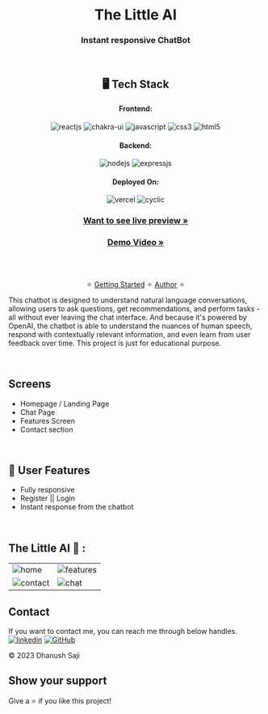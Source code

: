 <h1 align="center">The Little AI</h1>

<h3 align="center">Instant responsive ChatBot</h3>

<br />


<h2 align="center">🖥️ Tech Stack</h2>


<h4 align="center">Frontend:</h4>

<p align="center">
  <img src="https://img.shields.io/badge/React-20232A?style=for-the-badge&logo=react&logoColor=61DAFB" alt="reactjs" />
  <img src="https://img.shields.io/badge/Chakra%20UI-3bc7bd?style=for-the-badge&logo=chakraui&logoColor=white" alt="chakra-ui" />
  <img src="https://img.shields.io/badge/JavaScript-323330?style=for-the-badge&logo=javascript&logoColor=F7DF1E" alt="javascript" />
  <img src="https://img.shields.io/badge/CSS3-1572B6?style=for-the-badge&logo=css3&logoColor=white" alt="css3" />
  <img src="https://img.shields.io/badge/HTML5-E34F26?style=for-the-badge&logo=html5&logoColor=white" alt="html5" />
</p>

<h4 align="center">Backend:</h4>

<p align="center">
  <img src="https://img.shields.io/badge/Node.js-339933?style=for-the-badge&logo=nodedotjs&logoColor=white" alt="nodejs" />
   <img src="https://img.shields.io/badge/Express.js-000000?style=for-the-badge&logo=express&logoColor=white" alt="expressjs" />
</p>

<h4 align="center">Deployed On:</h4>

<p align="center">
  <img src="https://img.shields.io/badge/Netlify-00C7B7?style=for-the-badge&logo=netlify&logoColor=white" alt="vercel" />
  <img src="https://img.shields.io/badge/Cyclic-430098?style=for-the-badge&logo=cyclic&logoColor=white" alt="cyclic" />
</p>

<h3 align="center"><a href="https://the-little-ai.netlify.app/"><strong>Want to see live preview »</strong></a></h3>

<h3 align="center"><a href="https://drive.google.com/file/d/14aycmdguORB_THHcGTkikQDUJ2r45pHq/view?usp=share_link"><strong>Demo Video »</strong></a></h3>


<br />

<p align="center">
  <br />&#10023;
  <a href="#The-Little-AI">Getting Started</a> &#10023; 
  <a href="#Contact">Author</a> &#10023;
</p>

This chatbot is designed to understand natural language conversations, allowing users to ask questions, get recommendations, and perform tasks - all without ever leaving the chat interface. And because it's powered by OpenAI, the chatbot is able to understand the nuances of human speech, respond with contextually relevant information, and even learn from user feedback over time. This project is just for educational purpose.

<br />

## Screens 
- Homepage / Landing Page
- Chat Page 
- Features Screen
- Contact section



<br />


 
## 🚀 User Features
- Fully responsive 
- Register || Login 
- Instant response from the chatbot

<br />

## The Little AI 🙈 :

<table>
  <tr>
    <td><img src="https://i.ibb.co/jWSyZTB/1.png"  alt="home" /></td>
    <td><img  src="https://i.ibb.co/M1F3g5s/2.png"  alt="features" /></td>
  </tr>
  <tr>
    <td><img  src="https://i.ibb.co/9N86DGs/3.png"  alt="contact" /></td>
    <td><img  src="https://i.ibb.co/CQVk5Ct/4.png"  alt="chat" /></td>
  </tr>
 </table>

## Contact

If you want to contact me, you can reach me through below handles. <br />
[![linkedin](https://img.shields.io/badge/Dhanush_Saji-0077B5?style=for-the-badge&logo=linkedin&logoColor=white)](https://www.linkedin.com/in/dhanush-saji/)
[![GitHub](https://img.shields.io/badge/Dhanush_Saji-20232A?style=for-the-badge&logo=Github&logoColor=white)](https://github.com/Dhanush-Saji)



© 2023 Dhanush Saji



## Show your support

Give a ⭐️ if you like this project!
